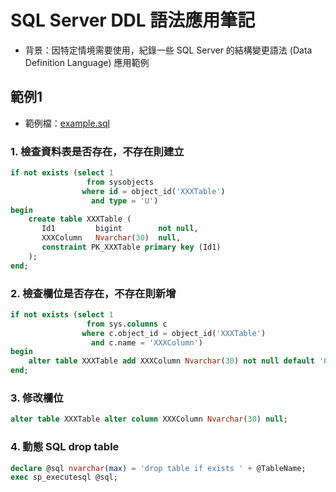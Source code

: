 # SQL Server DDL 語法應用筆記

- 背景：因特定情境需要使用，紀錄一些 SQL Server 的結構變更語法 (Data Definition Language) 應用範例

## 範例1

- 範例檔：[example.sql](example.sql)

### 1. 檢查資料表是否存在，不存在則建立

```sql
if not exists (select 1
                 from sysobjects
                where id = object_id('XXXTable')
                  and type = 'U')
begin
    create table XXXTable (
       Id1         bigint        not null,
       XXXColumn   Nvarchar(30)  null,
       constraint PK_XXXTable primary key (Id1)
    );
end;
```

### 2. 檢查欄位是否存在，不存在則新增

```sql
if not exists (select 1 
                 from sys.columns c 
                where c.object_id = object_id('XXXTable') 
                  and c.name = 'XXXColumn')
begin
    alter table XXXTable add XXXColumn Nvarchar(30) not null default '0';
end;
```

### 3. 修改欄位
```sql
alter table XXXTable alter column XXXColumn Nvarchar(30) null;
```

### 4. 動態 SQL drop table
```sql
declare @sql nvarchar(max) = 'drop table if exists ' + @TableName;
exec sp_executesql @sql;
```